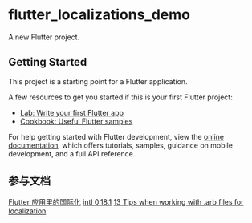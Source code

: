 # flutter_localizations_demo

A new Flutter project.

## Getting Started

This project is a starting point for a Flutter application.

A few resources to get you started if this is your first Flutter project:

- [Lab: Write your first Flutter app](https://docs.flutter.dev/get-started/codelab)
- [Cookbook: Useful Flutter samples](https://docs.flutter.dev/cookbook)

For help getting started with Flutter development, view the
[online documentation](https://docs.flutter.dev/), which offers tutorials,
samples, guidance on mobile development, and a full API reference.

## 参与文档

[Flutter 应用里的国际化](https://flutter.cn/docs/development/accessibility-and-localization/internationalization#alternative-internationalization-workflows)
[intl 0.18.1](https://pub.dev/packages/intl)
[13 Tips when working with .arb files for localization](https://yapb.dev/tips-and-tricks-13-tips-when-working-with-arb-files-for-localization)
